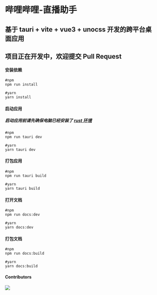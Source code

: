 # 哔哩哔哩-直播助手

## 基于 tauri + vite + vue3 + unocss 开发的跨平台桌面应用

## 项目正在开发中，欢迎提交 Pull Request

#### 安装依赖

```shell
#npm
npm run install

#yarn
yarn install
```

#### 启动应用

##### 启动应用前请先确保电脑已经安装了 [rust 环境](https://tauri.app/v1/guides/getting-started/prerequisites/)

```shell
#npm
npm run tauri dev

#yarn
yarn tauri dev
```

#### 打包应用

```shell
#npm
npm run tauri build

#yarn
yarn tauri build
```

#### 打开文档

```shell
#npm
npm run docs:dev

#yarn
yarn docs:dev
```

#### 打包文档

```shell
#npm
npm run docs:build

#yarn
yarn docs:build
```

#### Contributors

<a href="https://github.com/bilibili-ayang/bilibili-live-helper/graphs/contributors">
  <img src="https://contrib.rocks/image?repo=bilibili-ayang/bilibili-live-helper" />
</a>
